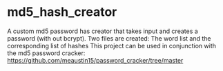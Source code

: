 # md5_hash_creator

A custom md5 password has creator that takes input and creates a password (with out bcrypt). 
Two files are created: The word list and the corresponding list of hashes
This project can be used in conjunction with the md5 password cracker: https://github.com/meaustin15/password_cracker/tree/master
